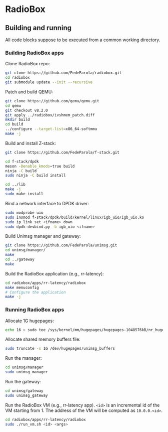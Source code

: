 # RadioBox

## Building and running

All code blocks suppose to be executed from a common working directory.

### Building RadioBox apps

Clone RadioBox repo:
```bash
git clone https://github.com/FedeParola/radiobox.git
cd radiobox
git submodule update --init --recursive
```

Patch and build QEMU:
```bash
git clone https://github.com/qemu/qemu.git
cd qemu
git checkout v8.2.0
git apply ../radiobox/ivshmem_patch.diff
mkdir build
cd build
../configure --target-list=x86_64-softmmu
make -j
```

Build and install Z-stack:
```bash
git clone https://github.com/FedeParola/f-stack.git

cd f-stack/dpdk
meson -Denable_kmods=true build
ninja -C build
sudo ninja -C build install

cd ../lib
make -j
sudo make install
```

Bind a network interface to DPDK driver:
```bash
sudo modprobe uio
sudo insmod f-stack/dpdk/build/kernel/linux/igb_uio/igb_uio.ko
sudo ip link set <ifname> down
sudo dpdk-devbind.py -b igb_uio <ifname>
```

Build Unimsg manager and gateway:
```bash
git clone https://github.com/FedeParola/unimsg.git
cd unimsg/manager/
make
cd ../gateway
make
```

Build the RadioBox application (e.g., rr-latency):
```bash
cd radiobox/apps/rr-latency/radiobox
make menuconfig
# Configure the application
make -j
```

### Running RadioBox apps

Allocate 1G hugepages:
```bash
echo 16 > sudo tee /sys/kernel/mm/hugepages/hugepages-1048576kB/nr_hugepages
```

Allocate shared memory buffers file:
```bash
sudo truncate -s 1G /dev/hugepages/unimsg_buffers
```

Run the manager:
```bash
cd unimsg/manager
sudo unimsg_manager
```

Run the gateway:
```bash
cd unimsg/gateway
sudo unimsg_gateway
```

Run the RadioBox VM (e.g., rr-latency app).
`<id>` is an incremental id of the VM starting from 1.
The address of the VM will be computed as `10.0.0.<id>`.
```bash
cd radiobox/apps/rr-latency/radiobox
sudo ./run_vm.sh <id> <args>
```